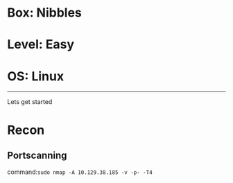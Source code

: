 # Box: Nibbles
# Level: Easy
# OS: Linux
<hr>

Lets get started

# Recon

## Portscanning

command:```sudo nmap -A 10.129.38.185 -v -p- -T4```
